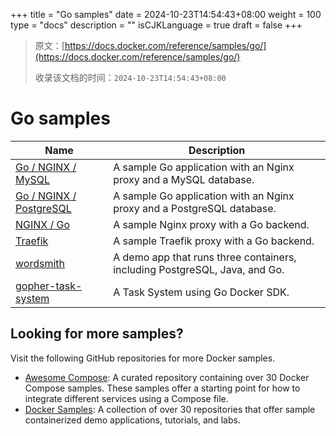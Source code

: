 +++
title = "Go samples"
date = 2024-10-23T14:54:43+08:00
weight = 100
type = "docs"
description = ""
isCJKLanguage = true
draft = false
+++

> 原文：[https://docs.docker.com/reference/samples/go/](https://docs.docker.com/reference/samples/go/)
>
> 收录该文档的时间：`2024-10-23T14:54:43+08:00`

# Go samples

| Name                                                         | Description                                                  |
| ------------------------------------------------------------ | ------------------------------------------------------------ |
| [Go / NGINX / MySQL](https://github.com/docker/awesome-compose/tree/master/nginx-golang-mysql) | A sample Go application with an Nginx proxy and a MySQL database. |
| [Go / NGINX / PostgreSQL](https://github.com/docker/awesome-compose/tree/master/nginx-golang-postgres) | A sample Go application with an Nginx proxy and a PostgreSQL database. |
| [NGINX / Go](https://github.com/docker/awesome-compose/tree/master/nginx-golang) | A sample Nginx proxy with a Go backend.                      |
| [Traefik](https://github.com/docker/awesome-compose/tree/master/traefik-golang) | A sample Traefik proxy with a Go backend.                    |
| [wordsmith](https://github.com/dockersamples/wordsmith)      | A demo app that runs three containers, including PostgreSQL, Java, and Go. |
| [gopher-task-system](https://github.com/dockersamples/gopher-task-system) | A Task System using Go Docker SDK.                           |

## Looking for more samples?

Visit the following GitHub repositories for more Docker samples.

- [Awesome Compose](https://github.com/docker/awesome-compose): A curated repository containing over 30 Docker Compose samples. These samples offer a starting point for how to integrate different services using a Compose file.
- [Docker Samples](https://github.com/dockersamples?q=&type=all&language=&sort=stargazers): A collection of over 30 repositories that offer sample containerized demo applications, tutorials, and labs.

